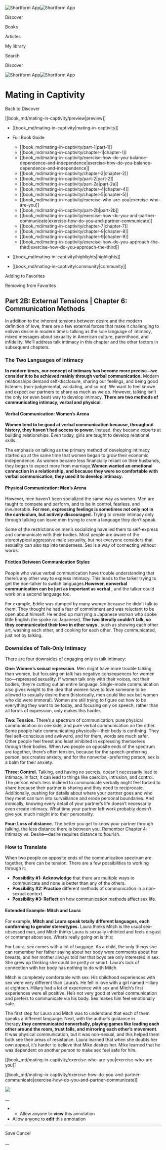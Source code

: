 ![Shortform App](/img/logo.36a2399e.svg)![Shortform App](/img/logo-dark.70c1b072.svg)

Discover

Books

Articles

My library

Search

Discover

![Shortform App](/img/logo.36a2399e.svg)![Shortform App](/img/logo-dark.70c1b072.svg)

# Mating in Captivity

Back to Discover

[[book_md/mating-in-captivity/preview|preview]]

  * [[book_md/mating-in-captivity|mating-in-captivity]]
  * Full Book Guide

    * [[book_md/mating-in-captivity/part-1|part-1]]
    * [[book_md/mating-in-captivity/chapter-1|chapter-1]]
    * [[book_md/mating-in-captivity/exercise-how-do-you-balance-dependence-and-independence|exercise-how-do-you-balance-dependence-and-independence]]
    * [[book_md/mating-in-captivity/chapter-2|chapter-2]]
    * [[book_md/mating-in-captivity/part-2|part-2]]
    * [[book_md/mating-in-captivity/part-2a|part-2a]]
    * [[book_md/mating-in-captivity/chapter-4|chapter-4]]
    * [[book_md/mating-in-captivity/chapter-5|chapter-5]]
    * [[book_md/mating-in-captivity/exercise-who-are-you|exercise-who-are-you]]
    * [[book_md/mating-in-captivity/part-2b|part-2b]]
    * [[book_md/mating-in-captivity/exercise-how-do-you-and-partner-communicate|exercise-how-do-you-and-partner-communicate]]
    * [[book_md/mating-in-captivity/chapter-7|chapter-7]]
    * [[book_md/mating-in-captivity/chapter-8|chapter-8]]
    * [[book_md/mating-in-captivity/chapter-9|chapter-9]]
    * [[book_md/mating-in-captivity/exercise-how-do-you-approach-the-third|exercise-how-do-you-approach-the-third]]
  * [[book_md/mating-in-captivity/highlights|highlights]]
  * [[book_md/mating-in-captivity/community|community]]



Adding to Favorites 

Removing from Favorites 

## Part 2B: External Tensions | Chapter 6: Communication Methods

In addition to the inherent tensions between desire and the modern definition of love, there are a few external forces that make it challenging to enliven desire in modern times: talking as the sole language of intimacy, mixed messages about sexuality in American culture, parenthood, and infidelity. We’ll address talk intimacy in this chapter and the other factors in subsequent chapters.

### The Two Languages of Intimacy

**In modern times, our concept of intimacy has become more precise⁠—we consider it to be achieved mainly through verbal communication.** Modern relationships demand self-disclosure, sharing our feelings, and being good listeners (non-judgemental, validating, and so on). We want to feel known and expect our partners to share as much as we do. However, talking isn’t the only (or even best) way to develop intimacy. **There are two methods of communicating intimacy, verbal and physical**.

#### Verbal Communication: Women’s Arena

**Women tend to be good at verbal communication because, throughout history, they haven’t had access to power.** Instead, they became experts at building relationships. Even today, girls are taught to develop relational skills.

The emphasis on talking as the primary method of developing intimacy started up at the same time that women began to grow their economic independence. As women became less financially reliant on their husbands, they began to expect more from marriage.**Women wanted an emotional connection in a relationship, and because they were so comfortable with verbal communication, they used it to develop intimacy.**

#### Physical Communication: Men’s Arena

However, men haven’t been socialized the same way as women. Men are taught to compete and perform, and to be in control, fearless, and invulnerable. **For men, expressing feelings is sometimes not only not in the curriculum, but actively discouraged.** Trying to create intimacy only through talking can leave men trying to cram a language they don’t speak.

Some of the restrictions on men’s socializing have led them to self-express and communicate with their bodies. Most people are aware of the stereotypical aggressive male sexuality, but not everyone considers that sexuality can also tap into tenderness. Sex is a way of connecting without words.

#### Friction Between Communication Styles

People who value verbal communication have trouble understanding that there’s any other way to express intimacy. This leads to the talker trying to get the non-talker to switch languages.**However, nonverbal communication can be just as important as verbal** , and the talker could work on a second language too.

For example, Eddie was dumped by many women because he didn’t talk to them. They thought he had a fear of commitment and was reluctant to be open about himself. He ended up marrying a Japanese woman who spoke little English (he spoke no Japanese). **The two literally couldn’t talk, so they communicated their love in other ways** , such as showing each other art, washing each other, and cooking for each other. They communicated, just not by talking.

### Downsides of Talk-Only Intimacy

There are four downsides of engaging only in talk intimacy:

**One: Women’s sexual repression.** Men might have more trouble talking than women, but focusing on talk has negative consequences for women too⁠—repressed sexuality. If women talk only with their voices, not their bodies, they’re cutting out an entire language. Single-mode communication also gives weight to the idea that women have to love someone to be allowed to sexually desire them (historically, men could like sex but women who did were immoral). Women are still trying to figure out how to be everything they want to be today, and focusing only on speech, rather than all forms of expression, only makes this harder.

**Two: Tension.** There’s a spectrum of communication: pure physical communication on one side, and pure verbal communication on the other. Some people hate communicating physically⁠—their body is confining. They feel self-conscious and awkward, and for them, words are much safer. Other people feel freest and least inhibited in expressing themselves through their bodies. When two people on opposite ends of the spectrum are together, there’s often tension, because for the speech-preferring person, sex creates anxiety, and for the nonverbal-preferring person, sex is a balm for their anxiety.

**Three: Control.** Talking, and having no secrets, doesn’t necessarily lead to intimacy. In fact, it can lead to things like coercion, intrusion, and control. The person who’s less inclined to communicate verbally might feel forced to share because their partner is sharing and they need to reciprocate. Additionally, pushing for details about where your partner goes and who they meet can turn into surveillance and erode personal boundaries. And ironically, knowing every detail of your partner’s life doesn’t necessarily even create intimacy. What time your partner left work probably doesn’t give you much insight into their personality.

**Four: Loss of distance.** The better you get to know your partner through talking, the less distance there is between you. Remember Chapter 4: Intimacy vs. Desire—desire requires distance to flourish.

### How to Translate

When two people on opposite ends of the communication spectrum are together, there can be tension. There are a few possibilities to working through it:

  * **Possibility #1: Acknowledge** that there are multiple ways to communicate and none is better than any of the others.
  * **Possibility #2: Practice** different methods of communication in a non-sexual context.
  * **Possibility #3: Reflect** on how communication methods affect sex life.



#### Extended Example: Mitch and Laura

For example, **Mitch and Laura speak totally different languages, each conforming to gender stereotypes.** Laura thinks Mitch is the usual sex-obsessed man, and Mitch thinks Laura is sexually inhibited and feels disgust or contempt about sex. What’s really going on is this:

For Laura, sex comes with a lot of baggage. As a child, the only things she can remember her father saying about her body were comments about her breasts, and her mother always told her that boys are only interested in sex. She grew up thinking she could be pretty _or_ smart. Laura’s lack of connection with her body has nothing to do with Mitch.

Mitch is completely comfortable with sex. His childhood experiences with sex were very different than Laura’s. He fell in love with a girl named Hillary at eighteen. Hillary had a lot of experience with sex and Mitch’s first experiences were all positive. He’s not very good at verbal communication and prefers to communicate via his body. Sex makes him feel emotionally safe.

The first step for Laura and Mitch was to understand that each of them speaks a different language. Next, with the author’s guidance in therapy,**they communicated nonverbally, playing games like leading each other around the room, trust falls, and mirroring each other’s movement.** It was physical communication, but it was non-sexual, and this helped them both see their areas of resistance. Laura learned that when she doubts her own appeal, it’s harder to believe that Mike desires her. Mike learned that he was dependent on another person to make sex feel safe for him.

[[book_md/mating-in-captivity/exercise-who-are-you|exercise-who-are-you]]

[[book_md/mating-in-captivity/exercise-how-do-you-and-partner-communicate|exercise-how-do-you-and-partner-communicate]]

![](https://bat.bing.com/action/0?ti=56018282&Ver=2&mid=6823dd2b-aa88-44ef-85d6-4e986e92b853&sid=f30c5e70639211ee87d33f0876d93783&vid=f30c9700639211eeb3a75d830392c94f&vids=0&msclkid=N&pi=0&lg=en-US&sw=800&sh=600&sc=24&nwd=1&tl=Shortform%20%7C%20Book&p=https%3A%2F%2Fwww.shortform.com%2Fapp%2Fbook%2Fmating-in-captivity%2Fpart-2b&r=&lt=382&evt=pageLoad&sv=1&rn=559087)

__

  *   * Allow anyone to **view** this annotation
  * Allow anyone to **edit** this annotation



* * *

Save Cancel

__



